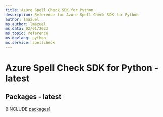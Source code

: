 ```yaml
---
title: Azure Spell Check SDK for Python
description: Reference for Azure Spell Check SDK for Python
author: lmazuel
ms.author: lmazuel
ms.data: 02/01/2023
ms.topic: reference
ms.devlang: python
ms.service: spellcheck
---
```

# Azure Spell Check SDK for Python - latest
## Packages - latest
[!INCLUDE [packages](spell-check-index.md)]